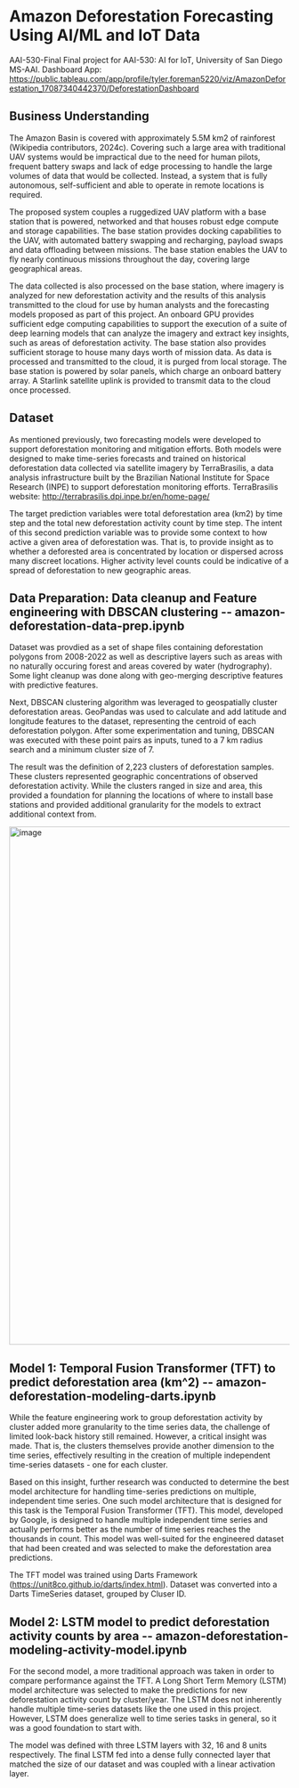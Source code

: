 # Amazon Deforestation Forecasting Using AI/ML and IoT Data
AAI-530-Final
Final project for AAI-530: AI for IoT, University of San Diego MS-AAI.
Dashboard App: https://public.tableau.com/app/profile/tyler.foreman5220/viz/AmazonDeforestation_17087340442370/DeforestationDashboard

## Business Understanding

The Amazon Basin is covered with approximately 5.5M km2 of rainforest (Wikipedia contributors, 2024c).  Covering such a large area with traditional UAV systems would be impractical due to the need for human pilots, frequent battery swaps and lack of edge processing to handle the large volumes of data that would be collected.  Instead, a system that is fully autonomous, self-sufficient and able to operate in remote locations is required.

The proposed system couples a ruggedized UAV platform with a base station that is powered, networked and that houses robust edge compute and storage capabilities.  The base station provides docking capabilities to the UAV, with automated battery swapping and recharging, payload swaps and data offloading between missions.  The base station enables the UAV to fly nearly continuous missions throughout the day, covering large geographical areas.

The data collected is also processed on the base station, where imagery is analyzed for new deforestation activity and the results of this analysis transmitted to the cloud for use by human analysts and the forecasting models proposed as part of this project.  An onboard GPU provides sufficient edge computing capabilities to support the execution of a suite of deep learning models that can analyze the imagery and extract key insights, such as areas of deforestation activity.  The base station also provides sufficient storage to house many days worth of mission data.  As data is processed and transmitted to the cloud, it is purged from local storage.
The base station is powered by solar panels, which charge an onboard battery array.  A Starlink satellite uplink is provided to transmit data to the cloud once processed.

## Dataset

As mentioned previously, two forecasting models were developed to support deforestation monitoring and mitigation efforts.  Both models were designed to make time-series forecasts and trained on historical deforestation data collected via satellite imagery by TerraBrasilis, a data analysis infrastructure built by the Brazilian National Institute for Space Research (INPE) to support deforestation monitoring efforts.  TerraBrasilis website: http://terrabrasilis.dpi.inpe.br/en/home-page/

The target prediction variables were total deforestation area (km2) by time step and the total new deforestation activity count by time step.  The intent of this second prediction variable was to provide some context to how active a given area of deforestation was.  That is, to provide insight as to whether a deforested area is concentrated by location or dispersed across many discreet locations.  Higher activity level counts could be indicative of a spread of deforestation to new geographic areas.

## Data Preparation: Data cleanup and Feature engineering with DBSCAN clustering  -- amazon-deforestation-data-prep.ipynb

Dataset was provdied as a set of shape files containing deforestation polygons from 2008-2022 as well as descriptive layers such as areas with no naturally occuring forest and areas covered by water (hydrography).  Some light cleanup was done along with geo-merging descriptive features with predictive features.

Next, DBSCAN clustering algorithm was leveraged to geospatially cluster deforestation areas.  GeoPandas was used to calculate and add latitude and longitude features to the dataset, representing the centroid of each deforestation polygon.  After some experimentation and tuning, DBSCAN was executed with these point pairs as inputs, tuned to a 7 km radius search and a minimum cluster size of 7.  

The result was the definition of 2,223 clusters of deforestation samples.  These clusters represented geographic concentrations of observed deforestation activity.  While the clusters ranged in size and area, this provided a foundation for planning the locations of where to install base stations and provided additional granularity for the models to extract additional context from.

<img width="931" alt="image" src="https://github.com/t4ai/amazon-deforestation-forecasting/assets/132633661/ab479e9f-726f-4ed6-a9db-a1fe960b41b9">

## Model 1: Temporal Fusion Transformer (TFT) to predict deforestation area (km^2) -- amazon-deforestation-modeling-darts.ipynb

While the feature engineering work to group deforestation activity by cluster added more granularity to the time series data, the challenge of limited look-back history still remained.  However, a critical insight was made.  That is, the clusters themselves provide another dimension to the time series, effectively resulting in the creation of multiple independent time-series datasets - one for each cluster.

Based on this insight, further research was conducted to determine the best model architecture for handling time-series predictions on multiple, independent time series.  One such model architecture that is designed for this task is the Temporal Fusion Transformer (TFT).  This model, developed by Google, is designed to handle multiple independent time series and actually performs better as the number of time series reaches the thousands in count.  This model was well-suited for the engineered dataset that had been created and was selected to make the deforestation area predictions.

The TFT model was trained using Darts Framework (https://unit8co.github.io/darts/index.html).  Dataset was converted into a Darts TimeSeries dataset, grouped by Cluser ID.

## Model 2: LSTM model to predict deforestation activity counts by area  -- amazon-deforestation-modeling-activity-model.ipynb

For the second model, a more traditional approach was taken in order to compare performance against the TFT.  A Long Short Term Memory (LSTM) model architecture was selected to make the predictions for new deforestation activity count by cluster/year.  The LSTM does not inherently handle multiple time-series datasets like the one used in this project.  However, LSTM does generalize well to time series tasks in general, so it was a good foundation to start with.

The model was defined with three LSTM layers with 32, 16 and 8 units respectively.  The final LSTM fed into a dense fully connected layer that matched the size of our dataset and was coupled with a linear activation layer.
